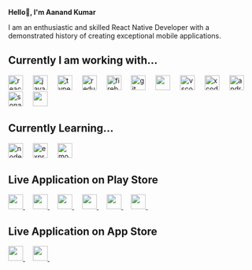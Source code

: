 **Hello👋, I'm Aanand Kumar**

I am an enthusiastic and skilled React Native Developer with a demonstrated history of creating exceptional mobile applications.

## Currently I am working with...

<div align="left">
  <img src="https://reactnative.dev/img/header_logo.svg" alt="reactnative" width="30" height="30"/>
  <img width="12" />
  <img src="https://cdn.jsdelivr.net/gh/devicons/devicon/icons/javascript/javascript-original.svg" height="30" alt="javascript logo"  />
  <img width="12" />
  <img src="https://cdn.jsdelivr.net/gh/devicons/devicon/icons/typescript/typescript-original.svg" height="30" alt="typescript logo"  />
  <img width="12" />
  <img src="https://cdn.jsdelivr.net/gh/devicons/devicon/icons/redux/redux-original.svg" height="30" alt="redux logo"  />
  <img width="12" />
  <img src="https://cdn.jsdelivr.net/gh/devicons/devicon/icons/firebase/firebase-plain.svg" height="30" alt="firebase logo"  />
  <img width="12" />
  <img src="https://cdn.jsdelivr.net/gh/devicons/devicon/icons/git/git-original.svg" height="30" alt="git logo"  />
  <img width="12" />
  <img src="https://upload.wikimedia.org/wikipedia/commons/thumb/c/c2/GitHub_Invertocat_Logo.svg/450px-GitHub_Invertocat_Logo.svg.png" height="30"  />
  <img width="12" />
  <img src="https://cdn.jsdelivr.net/gh/devicons/devicon/icons/vscode/vscode-original.svg" height="30" alt="vscode logo"  />
  <img width="12" />
  <img src="https://cdn.jsdelivr.net/gh/devicons/devicon/icons/xcode/xcode-original.svg" height="30" alt="xcode logo"  />
  <img width="12" />
  <img src="https://cdn.jsdelivr.net/gh/devicons/devicon/icons/androidstudio/androidstudio-original.svg" height="30" alt="androidstudio logo"  />
  <img width="12" />
  <img src="https://cdn.jsdelivr.net/gh/devicons/devicon@latest/icons/sonarqube/sonarqube-original.svg" height="30" alt="sonarcube logo"  />
  <img width="12" />
  <img src="https://res.cloudinary.com/postman/image/upload/t_team_logo/v1629869194/team/2893aede23f01bfcbd2319326bc96a6ed0524eba759745ed6d73405a3a8b67a8" height="30"  />
</div>

## Currently Learning...

<div align="left">
  <img src="https://cdn.jsdelivr.net/gh/devicons/devicon/icons/nodejs/nodejs-original.svg" height="30" alt="nodejs logo"  />
  <img width="12" />
  <img src="https://cdn.jsdelivr.net/gh/devicons/devicon/icons/express/express-original.svg" height="30" alt="express logo"  />
  <img width="12" />
  <img src="https://cdn.jsdelivr.net/gh/devicons/devicon/icons/mongodb/mongodb-original.svg" height="30" alt="mongodb logo"  />
  <img width="12" />
</div>

<h2 align="left">Live Application on Play Store</h2>

<div align="left">  
    <a href='https://play.google.com/store/apps/details?id=com.fuji.cms&hl=en-IN'>   
    <img src="https://play-lh.googleusercontent.com/S7apSkp_dmCFsyFD6HfxAszON3hgCxp7g97ymp4I6RW_LnSuM3hjC0kyvdLhWZiWtK0=w240-h480-rw" height="30"  />  
  </a>  
  <img width="12" />  
  <a href='https://play.google.com/store/apps/details?id=com.onestack.bharatbank&hl=en-IN'>   
    <img src="https://is1-ssl.mzstatic.com/image/thumb/Purple116/v4/2e/0a/56/2e0a56a9-ef92-796c-099b-30700965fb41/AppIcon-0-0-1x_U007emarketing-0-5-0-0-85-220.png/246x0w.webp" height="30"  />  
  </a>   
  <img width="12" />  
  <a href='https://play.google.com/store/apps/details?id=com.gangotribusiness&hl=en-IN'>   
    <img src="https://play-lh.googleusercontent.com/HAIhEG358zIp8BAzaU4pLR5t9DxqleKZjlKks4nv3c4XMZOS6hLhGSo0sEH0LN2USSU=w240-h480-rw" height="30"  />  
  </a>  
  <img width="12" />  
  <a href='https://play.google.com/store/apps/details?id=com.komaxengineer'>   
    <img src="https://play-lh.googleusercontent.com/HAIhEG358zIp8BAzaU4pLR5t9DxqleKZjlKks4nv3c4XMZOS6hLhGSo0sEH0LN2USSU=w240-h480-rw" height="30"  />  
  </a>  
   <img width="12" />  
  <a href='https://play.google.com/store/apps/details?id=com.komaxcustomer'>   
    <img src="https://play-lh.googleusercontent.com/HAIhEG358zIp8BAzaU4pLR5t9DxqleKZjlKks4nv3c4XMZOS6hLhGSo0sEH0LN2USSU=w240-h480-rw" height="30"  />  
  </a>  
   <img width="12" />  
  <a href='https://play.google.com/store/apps/details?id=com.kardblink'>   
    <img src="https://play-lh.googleusercontent.com/HAIhEG358zIp8BAzaU4pLR5t9DxqleKZjlKks4nv3c4XMZOS6hLhGSo0sEH0LN2USSU=w240-h480-rw" height="30"  />  
  </a>  
  <img width="12" />  
</div>

<h2 align="left">Live Application on App Store</h2>

<div align="left">  
  <a href='https://apps.apple.com/in/app/onestack-bharat-bank/id6469589695'>   
    <img src="https://is1-ssl.mzstatic.com/image/thumb/Purple116/v4/2e/0a/56/2e0a56a9-ef92-796c-099b-30700965fb41/AppIcon-0-0-1x_U007emarketing-0-5-0-0-85-220.png/246x0w.webp" height="30"  />  
  </a>  
  <img width="12" />
  <a href='https://apps.apple.com/in/app/gangotri-business/id6470782698'>   
    <img src="https://is1-ssl.mzstatic.com/image/thumb/Purple116/v4/fa/91/74/fa9174b7-b225-4ffc-3852-2cacc909dcb5/AppIcon-0-0-1x_U007emarketing-0-6-0-0-85-220.png/246x0w.webp" height="30"  />  
  </a>  
  <img width="12" />
</div>

